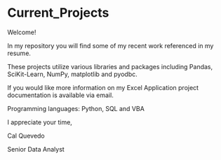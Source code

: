 # Current_Projects
Welcome! 

In my repository you will find some of my recent work referenced in my resume.

These projects utilize various libraries and packages including Pandas, SciKit-Learn, NumPy, matplotlib and pyodbc.

If you would like more information on my Excel Application project documentation is available via email. 

Programming languages: Python, SQL and VBA 

I appreciate your time,

Cal Quevedo

Senior Data Analyst
